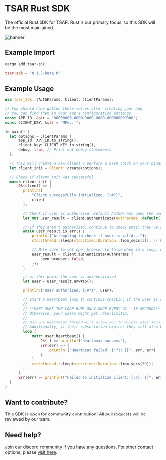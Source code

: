 # TSAR Rust SDK

The official Rust SDK for TSAR. Rust is our primary focus, so this SDK will be the most maintained.

![banner](/banner.png)

## Example Import

```sh
cargo add tsar-sdk
```

```toml Cargo.toml
tsar-sdk = "0.1.0-beta.0"
```

## Example Usage

```rs main.rs
use tsar_sdk::{AuthParams, Client, ClientParams};

// You should have gotten these values after creating your app
// You can find them in your app's configuration settings
const APP_ID: &str = "00000000-0000-0000-0000-000000000000";
const CLIENT_KEY: &str = "MFk...";

fn main() {
  let options = ClientParams {
      app_id: APP_ID.to_string(),
      client_key: CLIENT_KEY.to_string(),
      debug: true, // Print out debug statements
  };

  // This will create a new client & perform a hash check on your binary
  let client_init = Client::create(options);

  // Check if client init was successful
  match client_init {
      Ok(client) => {
        println!(
            "Client successfully initialized. {:#?}",
            client
        );

        // Check if user is authorized. Default AuthParams open the user's browser when auth fails.
        let mut user_result = client.authenticate(AuthParams::default());

        // If they aren't authorized, continue to check until they've authenticated themselves in their browser.
        while user_result.is_err() {
            println!("Attempting to check if user is valid...");
            std::thread::sleep(std::time::Duration::from_secs(3)); // Keep a delay of at least 3 seconds to prevent rate-limiting.

            // Make sure to set open_browser to false when in a loop, or else the browser will keep opening nonstop.
            user_result = client.authenticate(AuthParams {
                open_browser: false,
            });
        }

        // At this point the user is authenticated
        let user = user_result.unwrap();

        println!("User authorized. {:#?}", user);

        // Start a heartbeat loop to continue checking if the user is authorized (we recommend running this in a background thread)
        //
        // **MAKE SURE THE LOOP RUNS ONLY ONCE EVERY 20 - 30 SECONDS**
        // Otherwise, your users might get rate-limited.
        //
        // Using a heartbeat thread will allow you to delete user sessions and have them be kicked off of your software live.
        // Additionally, if their subscription expires they will also be kicked during the heartbeat check.
        loop {
            match user.heartbeat() {
                Ok(_) => println!("Heartbeat success"),
                Err(err) => {
                    println!("Heartbeat failed: {:?}: {}", err, err)
                }
            }
            std::thread::sleep(std::time::Duration::from_secs(30));
        }
      }
      Err(err) => println!("Failed to initialize client: {:?}: {}", err, err),
  }
}
```

## Want to contribute?

This SDK is open for community contribution! All pull requests will be reviewed by our team.

## Need help?

Join our [discord community](https://tsar.cc/discord) if you have any questions. For other contact options, please [visit here](https://tsar.cc/about/social).
